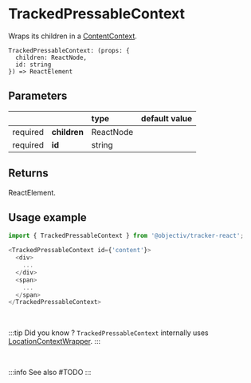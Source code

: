 # TrackedPressableContext

Wraps its children in a [ContentContext](/taxonomy/reference/location-contexts/ContentContext.md).

```tsx
TrackedPressableContext: (props: { 
  children: ReactNode, 
  id: string
}) => ReactElement
```

## Parameters
|          |              | type      | default value |
|:--------:|:-------------|:----------|:--------------|
| required | **children** | ReactNode |               |
| required | **id**       | string    |               |

## Returns
ReactElement.

## Usage example

```typescript jsx
import { TrackedPressableContext } from '@objectiv/tracker-react';
```

```typescript jsx
<TrackedPressableContext id={'content'}>
  <div>
    ...
  </div>
  <span>
    ...
  </span>
</TrackedPressableContext>
```

<br />

:::tip Did you know ?
`TrackedPressableContext` internally uses [LocationContextWrapper](/tracking/react/api-reference/locationWrappers/LocationContextWrapper.md).
:::

<br />

:::info See also
#TODO
:::
